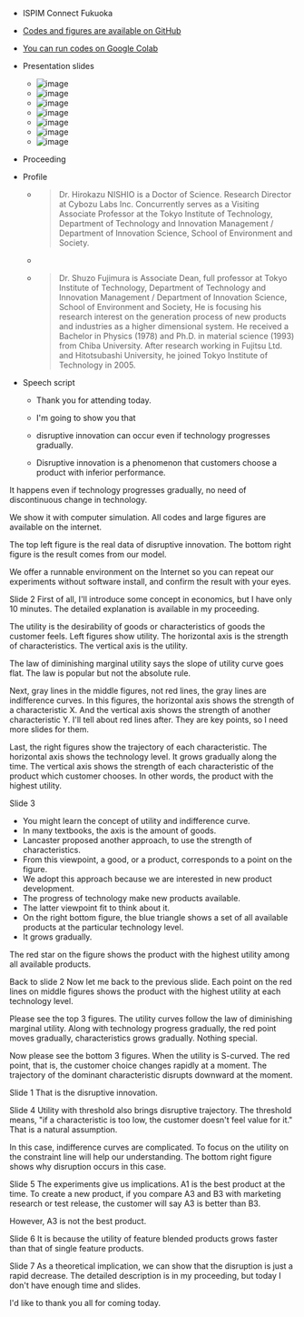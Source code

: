 
- ISPIM Connect Fukuoka
- [Codes and figures are available on GitHub](https://github.com/nishio/mot)
- [You can run codes on Google Colab](https://colab.research.google.com/github/nishio/mot/blob/master/DisruptiveInnovation.ipynb)

- Presentation slides
    - ![image](https://gyazo.com/38ab508876bdee6bb7d2f5f94ae3147c/thumb/1000)
    - ![image](https://gyazo.com/8e90beb4071284ddd9423fb9eabe3b71/thumb/1000)
    - ![image](https://gyazo.com/ea911b8b893c16548ecb1b3bf4018c80/thumb/1000)
    - ![image](https://gyazo.com/2f82ab7304dcd51a0de1b7a9eaccc93b/thumb/1000)
    - ![image](https://gyazo.com/ea1634126f80004d54a3f30ec6b4a0f6/thumb/1000)
    - ![image](https://gyazo.com/002e2fdebd8d7713e38baba4b718e80d/thumb/1000)
    - ![image](https://gyazo.com/f142a409e0bdddc1b39a3a04ed24e0d0/thumb/1000)



- Proceeding

- Profile
    - > Dr. Hirokazu NISHIO is a Doctor of Science. Research Director at Cybozu Labs Inc. Concurrently serves as a Visiting Associate Professor at the Tokyo Institute of Technology, Department of Technology and Innovation Management / Department of Innovation Science, School of Environment and Society.
    - >
    - >  Dr. Shuzo Fujimura is Associate Dean, full professor at Tokyo Institute of Technology, Department of Technology and Innovation Management / Department of Innovation Science, School of Environment and Society, He is focusing his research interest on the generation process of new products and industries as a higher dimensional system. He received a Bachelor in Physics (1978) and Ph.D. in material science (1993) from Chiba University. After research working in Fujitsu Ltd. and Hitotsubashi University, he joined Tokyo Institute of Technology in 2005.


- Speech script
    - Thank you for attending today.
    - I'm going to show you that
    - disruptive innovation can occur even if technology progresses gradually.

    - Disruptive innovation is a phenomenon that customers choose a product with inferior performance.

It happens even if technology progresses gradually, no need of discontinuous change in technology.

We show it with computer simulation. All codes and large figures are available on the internet.

The top left figure is the real data of disruptive innovation.
The bottom right figure is the result comes from our model.

We offer a runnable environment on the Internet so you can repeat our experiments without software install, and confirm the result with your eyes.

Slide 2
First of all, I'll introduce some concept in economics, but I have only 10 minutes. The detailed explanation is available in my proceeding.

The utility is the desirability of goods or characteristics of goods the customer feels.
Left figures show utility. The horizontal axis is the strength of characteristics. The vertical axis is the utility.

The law of diminishing marginal utility says the slope of utility curve goes flat.
The law is popular but not the absolute rule.

Next, gray lines in the middle figures, not red lines, the gray lines are indifference curves.
In this figures, the horizontal axis shows the strength of a characteristic X.
And the vertical axis shows the strength of another characteristic Y.
I'll tell about red lines  after. They are key points, so I need more slides for them.

Last, the right figures show the trajectory of each characteristic.
The horizontal axis shows the technology level. It grows gradually along the time.
The vertical axis shows the strength of each characteristic of the product which customer chooses.
In other words, the product with the highest utility.

Slide 3
- You might learn the concept of utility and indifference curve.
- In many textbooks, the axis is the amount of goods.
- Lancaster proposed another approach, to use the strength of characteristics.
- From this viewpoint, a good, or a product, corresponds to a point on the figure.
- We adopt this approach because we are interested in new product development.
- The progress of technology make new products available.
- The latter viewpoint fit to think about it.
- On the right bottom figure, the blue triangle shows a set of all available products at the particular technology level.
- It grows gradually.

The red star on the figure shows the product with the highest utility among all available products.

Back to slide 2
Now let me back to the previous slide.
Each point on the red lines on middle figures shows the product with the highest utility at each technology level.

Please see the top 3 figures.
The utility curves follow the law of diminishing marginal utility.
Along with technology progress gradually, the red point moves gradually, characteristics grows gradually. Nothing special.

Now please see the bottom 3 figures.
When the utility is S-curved.
The red point, that is, the customer choice changes rapidly at a moment.
The trajectory of the dominant characteristic disrupts downward at the moment.

Slide 1
That is the disruptive innovation.

Slide 4
Utility with threshold also brings disruptive trajectory.
The threshold means, "if a characteristic is too low, the customer doesn't feel value for it." That is a natural assumption.

In this case, indifference curves are complicated. To focus on the utility on the constraint line will help our understanding.
The bottom right figure shows why disruption occurs in this case.

Slide 5
The experiments give us implications. A1 is the best product at the time.
To create a new product, if you compare A3 and B3 with marketing research or test release, the customer will say A3 is better than B3.

However, A3 is not the best product.

Slide 6
It is because the utility of feature blended products grows faster than that of single feature products.

Slide 7
As a theoretical implication, we can show that the disruption is just a rapid decrease. The detailed description is in my proceeding, but today I don't have enough time and slides.

I'd like to thank you all for coming today.